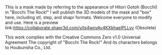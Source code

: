 This is a mask made by referring to the appearance of Hitori Gotoh (Bocchi) in "Bocchi The Rock!"
I will publish the 3D models of the mask and "box" here, including stl, step, and shapr formats. 
Welcome everyone to modify and use.
Here is a preview link:https://collaborate.shapr3d.com/v/ts4wnvAv4KXkhaeIPLLyv  (Obsolete)

This work complies with the Creative Commons Zero v1.0 Universal Agreement
The copyright of "Bocchi The Rock!" And its characters belongs to Houbunsha Co., Ltd.
